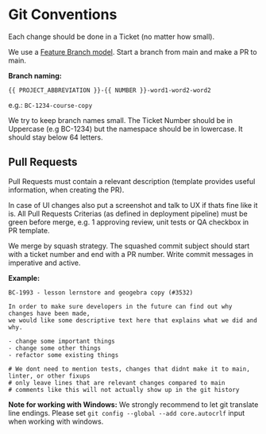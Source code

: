 # <a name='BranchNameConventions'></a>Git Conventions

Each change should be done in a Ticket (no matter how small).

We use a [Feature Branch model](https://www.atlassian.com/git/tutorials/comparing-workflows/feature-branch-workflow). Start a branch from main and make a PR to main.

**Branch naming:**

`{{ PROJECT_ABBREVIATION }}-{{ NUMBER }}-word1-word2-word2`

e.g.: ``BC-1234-course-copy``

We try to keep branch names small. The Ticket Number should be in Uppercase (e.g BC-1234) but the namespace should be in lowercase. It should stay below 64 letters.

## <a name='PullRequests'></a>Pull Requests

Pull Requests must contain a relevant description (template provides useful information, when creating the PR).

In case of UI changes also put a screenshot and talk to UX if thats fine like it is.
All Pull Requests Criterias (as defined in deployment pipeline) must be green before merge,
e.g. 1 approving review, unit tests or QA checkbox in PR template.

We merge by squash strategy. The squashed commit subject should start with a ticket number and end with a PR number. Write commit messages in imperative and active.

**Example:**

```Text
BC-1993 - lesson lernstore and geogebra copy (#3532)

In order to make sure developers in the future can find out why changes have been made,
we would like some descriptive text here that explains what we did and why.

- change some important things
- change some other things
- refactor some existing things

# We dont need to mention tests, changes that didnt make it to main, linter, or other fixups
# only leave lines that are relevant changes compared to main
# comments like this will not actually show up in the git history
```

**Note for working with Windows:** We strongly recommend to let git translate line endings. Please set `git config --global --add core.autocrlf` input when working with windows.
